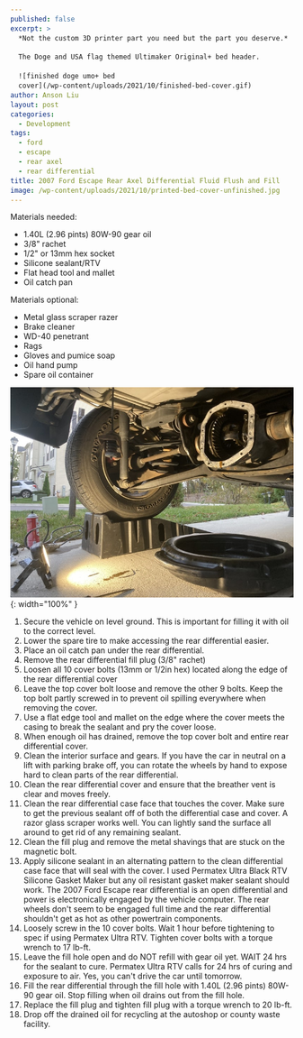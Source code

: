 ```yaml
---
published: false
excerpt: >
  *Not the custom 3D printer part you need but the part you deserve.*

  The Doge and USA flag themed Ultimaker Original+ bed header. 

  ![finished doge umo+ bed
  cover](/wp-content/uploads/2021/10/finished-bed-cover.gif)
author: Anson Liu
layout: post
categories:
  - Development
tags:
  - ford
  - escape
  - rear axel
  - rear differential
title: 2007 Ford Escape Rear Axel Differential Fluid Flush and Fill
image: /wp-content/uploads/2021/10/printed-bed-cover-unfinished.jpg
---
```


Materials needed:
- 1.40L (2.96 pints) 80W-90 gear oil
- 3/8" rachet
- 1/2" or 13mm hex socket
- Silicone sealant/RTV
- Flat head tool and mallet
- Oil catch pan

Materials optional:
- Metal glass scraper razer
- Brake cleaner
- WD-40 penetrant
- Rags
- Gloves and pumice soap
- Oil hand pump
- Spare oil container

![Ford Escape Rear Axel Differential flush](/wp-content/uploads/2021/11/2007-ford-escape-rear-diff-setup.jpg){: width="100%" }

1. Secure the vehicle on level ground. This is important for filling it with oil to the correct level. 
2. Lower the spare tire to make accessing the rear differential easier.
3. Place an oil catch pan under the rear differential.
4. Remove the rear differential fill plug (3/8" rachet)
5. Loosen all 10 cover bolts (13mm or 1/2in hex) located along the edge of the rear differential cover
6. Leave the top cover bolt loose and remove the other 9 bolts. Keep the top bolt partly screwed in to prevent oil spilling everywhere when removing the cover.
7. Use a flat edge tool and mallet on the edge where the cover meets the casing to break the sealant and pry the cover loose. 
8. When enough oil has drained, remove the top cover bolt and entire rear differential cover.
9. Clean the interior surface and gears. If you have the car in neutral on a lift with parking brake off, you can rotate the wheels by hand to expose hard to clean parts of the rear differential.
10. Clean the rear differential cover and ensure that the breather vent is clear and moves freely. 
11. Clean the rear differential case face that touches the cover. Make sure to get the previous sealant off of both the differential case and cover. A razor glass scraper works well. You can lightly sand the surface all around to get rid of any remaining sealant.
12. Clean the fill plug and remove the metal shavings that are stuck on the magnetic bolt. 
13. Apply silicone sealant in an alternating pattern to the clean differential case face that will seal with the cover. I used Permatex Ultra Black RTV Silicone Gasket Maker but any oil resistant gasket maker sealant should work. The 2007 Ford Escape rear differential is an open differential and power is electronically engaged by the vehicle computer. The rear wheels don't seem to be engaged full time and the rear differential shouldn't get as hot as other powertrain components. 
14. Loosely screw in the 10 cover bolts. Wait 1 hour before tightening to spec if using Permatex Ultra RTV. Tighten cover bolts with a torque wrench to 17 lb-ft.
15. Leave the fill hole open and do NOT refill with gear oil yet. WAIT 24 hrs for the sealant to cure. Permatex Ultra RTV calls for 24 hrs of curing and exposure to air. Yes, you can't drive the car until tomorrow. 
16. Fill the rear differential through the fill hole with 1.40L (2.96 pints) 80W-90 gear oil. Stop filling when oil drains out from the fill hole. 
17. Replace the fill plug and tighten fill plug with a torque wrench to 20 lb-ft.
18. Drop off the drained oil for recycling at the autoshop or county waste facility. 
